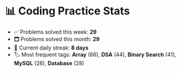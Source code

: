 # 📊 Coding Practice Stats

- ✅ Problems solved this week: **29**
- 🗖️ Problems solved this month: **29**
- 📌 Current daily streak: **8 days**
- 🏷️ Most frequent tags: **Array** (66), **DSA** (44), **Binary Search** (41), **MySQL** (28), **Database** (28)
